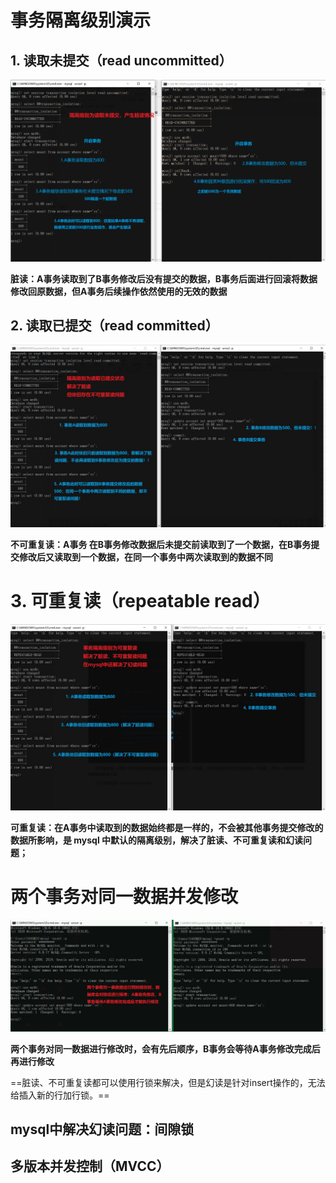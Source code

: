 # 事务隔离级别演示

## 1. 读取未提交（read uncommitted）

![事务隔离级别-读取未提交演示](.\images\事务隔离级别-读取未提交演示.png)

**脏读：A事务读取到了B事务修改后没有提交的数据，B事务后面进行回滚将数据修改回原数据，但A事务后续操作依然使用的无效的数据**

## 2. 读取已提交（read committed）

![事务隔离级别-读取已提交演示](.\images\事务隔离级别-读取已提交演示.jpg)

**不可重复读：A事务 在B事务修改数据后未提交前读取到了一个数据，在B事务提交修改后又读取到一个数据，在同一个事务中两次读取到的数据不同**

# 3. 可重复读（repeatable read）

![事务隔离级别-可重复读演示](.\images\事务隔离级别-可重复读演示.jpg)

**可重复读：在A事务中读取到的数据始终都是一样的，不会被其他事务提交修改的数据所影响，是 mysql 中默认的隔离级别，解决了脏读、不可重复读和幻读问题；**

# 两个事务对同一数据并发修改

![两个事务并发修改](.\images\两个事务并发修改.jpg)

**两个事务对同一数据进行修改时，会有先后顺序，B事务会等待A事务修改完成后再进行修改**



==脏读、不可重复读都可以使用行锁来解决，但是幻读是针对insert操作的，无法给插入新的行加行锁。==



## mysql中解决幻读问题：间隙锁







## 多版本并发控制（MVCC）

